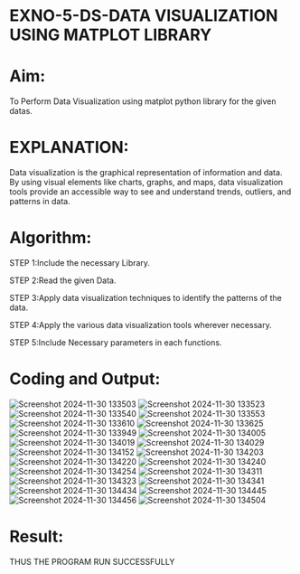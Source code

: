 # EXNO-5-DS-DATA VISUALIZATION USING MATPLOT LIBRARY

# Aim:
  To Perform Data Visualization using matplot python library for the given datas.

# EXPLANATION:
Data visualization is the graphical representation of information and data. By using visual elements like charts, graphs, and maps, data visualization tools provide an accessible way to see and understand trends, outliers, and patterns in data.

# Algorithm:
STEP 1:Include the necessary Library.

STEP 2:Read the given Data.

STEP 3:Apply data visualization techniques to identify the patterns of the data.

STEP 4:Apply the various data visualization tools wherever necessary.

STEP 5:Include Necessary parameters in each functions.

# Coding and Output:
 ![Screenshot 2024-11-30 133503](https://github.com/user-attachments/assets/924e5897-36a8-4637-b7f5-c5cbbcb63a24)
![Screenshot 2024-11-30 133523](https://github.com/user-attachments/assets/cdf99b0c-a414-40d4-91a8-75d42a548075)
![Screenshot 2024-11-30 133540](https://github.com/user-attachments/assets/c0cd4a51-ab3b-44e9-9aa2-e762d0f093b9)
![Screenshot 2024-11-30 133553](https://github.com/user-attachments/assets/45a5e3fa-35e7-4cca-940e-fbe89bf1e4b3)
![Screenshot 2024-11-30 133610](https://github.com/user-attachments/assets/e4f62a08-de33-4581-8c3f-ad0375861fa1)
![Screenshot 2024-11-30 133625](https://github.com/user-attachments/assets/b049cd6f-b249-4993-aef7-569165fecbd7)
![Screenshot 2024-11-30 133949](https://github.com/user-attachments/assets/681d9f47-1a51-442b-b567-0818890110ab)
![Screenshot 2024-11-30 134005](https://github.com/user-attachments/assets/4166e82d-89b6-4ed7-931a-a47ae09ea6ca)
![Screenshot 2024-11-30 134019](https://github.com/user-attachments/assets/5e603768-2432-44c2-871d-bcc2744955a4)
![Screenshot 2024-11-30 134029](https://github.com/user-attachments/assets/662e46f2-e200-4bd1-b904-dd70509a83fc)
![Screenshot 2024-11-30 134152](https://github.com/user-attachments/assets/c75ab92b-4c6e-4046-ba8f-68f18172d182)
![Screenshot 2024-11-30 134203](https://github.com/user-attachments/assets/2a6270eb-cb97-4af1-a16f-91d149f31748)
![Screenshot 2024-11-30 134220](https://github.com/user-attachments/assets/c9060f27-cc14-4c52-ad2b-12e5914686b5)
![Screenshot 2024-11-30 134240](https://github.com/user-attachments/assets/fe2a60e8-4faa-495c-ac29-cc5654660491)
![Screenshot 2024-11-30 134254](https://github.com/user-attachments/assets/835000f7-bc59-452f-86d8-87a394b92861)
![Screenshot 2024-11-30 134311](https://github.com/user-attachments/assets/760f2d8a-63b9-4227-9820-b0e1bd7e9dcc)
![Screenshot 2024-11-30 134323](https://github.com/user-attachments/assets/835ee9b5-8c72-4eba-889c-9542add3d10e)
![Screenshot 2024-11-30 134341](https://github.com/user-attachments/assets/8502e103-9203-403c-a332-cc251686cf1c)
![Screenshot 2024-11-30 134434](https://github.com/user-attachments/assets/be089b8d-4757-4fdf-a87a-740eae77a724)
![Screenshot 2024-11-30 134445](https://github.com/user-attachments/assets/e894b39b-47f2-4a93-b753-03c8e1720105)
![Screenshot 2024-11-30 134456](https://github.com/user-attachments/assets/205aea07-cc30-487c-8d01-4ac53c6c7428)
![Screenshot 2024-11-30 134504](https://github.com/user-attachments/assets/55804988-db08-4444-9734-13585b929f2f)


# Result:
THUS THE PROGRAM RUN SUCCESSFULLY
